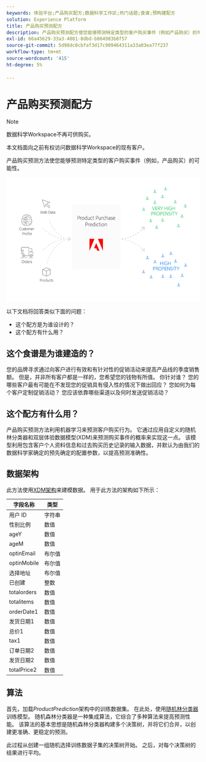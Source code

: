 ```yaml
---
keywords: 体验平台;产品购买配方;数据科学工作区;热门话题;食谱;预构建配方
solution: Experience Platform
title: 产品购买预测配方
description: 产品购买预测配方使您能够预测特定类型的客户购买事件（例如产品购买）的可能性。
exl-id: 66a45629-33a3-4081-8dbd-b864983b8f57
source-git-commit: 5d98dc0cbfaf3d17c909464311a33a03ea77f237
workflow-type: tm+mt
source-wordcount: '415'
ht-degree: 5%

---
```


# 产品购买预测配方

>[!NOTE]
>
>数据科学Workspace不再可供购买。
>
>本文档面向之前有权访问数据科学Workspace的现有客户。

产品购买预测方法使您能够预测特定类型的客户购买事件（例如，产品购买）的可能性。

![](../images/pre-built-recipes/ppp_bigpicture.png)

以下文档将回答类似下面的问题：
* 这个配方是为谁设计的？
* 这个配方有什么用？

## 这个食谱是为谁建造的？

您的品牌寻求通过向客户进行有效和有针对性的促销活动来提高产品线的季度销售额。 但是，并非所有客户都是一样的，您希望您的钱物有所值。 你针对谁？ 您的哪些客户最有可能在不发现您的促销具有侵入性的情况下做出回应？ 您如何为每个客户定制促销活动？ 您应该依靠哪些渠道以及何时发送促销活动？

## 这个配方有什么用？

产品购买预测方法利用机器学习来预测客户购买行为。 它通过应用自定义的随机林分类器和双层体验数据模型(XDM)来预测购买事件的概率来实现这一点。 该模型利用包含客户个人资料信息和过去购买历史记录的输入数据，并默认为由我们的数据科学家确定的预先确定的配置参数，以提高预测准确性。

## 数据架构

此方法使用[XDM架构](../../xdm/home.md)来建模数据。 用于此方法的架构如下所示：

| 字段名称 | 类型 |
| --- | --- |
| 用户 ID | 字符串 |
| 性别比例 | 数值 |
| ageY | 数值 |
| ageM | 数值 |
| optinEmail | 布尔值 |
| optinMobile | 布尔值 |
| 选择地址 | 布尔值 |
| 已创建 | 整数 |
| totalorders | 数值 |
| totalitems | 数值 |
| orderDate1 | 数值 |
| 发货日期1 | 数值 |
| 总价1 | 数值 |
| tax1 | 数值 |
| 订单日期2 | 数值 |
| 发货日期2 | 数值 |
| totalPrice2 | 数值 |


## 算法

首先，加载&#x200B;*ProductPrediction*&#x200B;架构中的训练数据集。 在此处，使用[随机林分类器](https://scikit-learn.org/stable/modules/generated/sklearn.ensemble.RandomForestClassifier.html)训练模型。 随机森林分类器是一种集成算法，它综合了多种算法来提高预测性能。 该算法的基本思想是随机森林分类器构建多个决策树，并将它们合并，以创建更准确、更稳定的预测。

此过程从创建一组随机选择训练数据子集的决策树开始。 之后，对每个决策树的结果进行平均。
